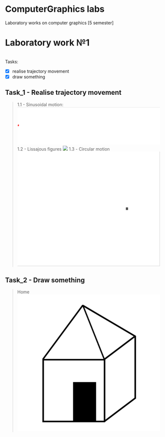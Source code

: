 # ComputerGraphics labs
Laboratory works on computer graphics [5 semester]
# Laboratory work №1
<br />Tasks:
 - [X] realise trajectory movement
 - [X] draw something

## Task_1 - Realise trajectory movement
 > 1.1 - Sinusoidal motion:
 ![](lab01/images/sinMotion.gif)
 > 1.2 - Lissajous figures
 ![](Images/lissajousFigures.gif)
 > 1.3 - Сircular motion<br />![](lab01/images/circularMotion.gif)

## Task_2 - Draw something
 > Home<br />![](lab01/images/home.png)
